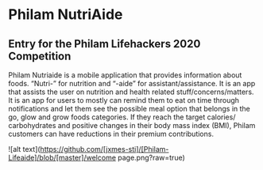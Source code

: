 # Philam NutriAide

## Entry for the Philam Lifehackers 2020 Competition

Philam Nutriaide is a mobile application that provides information about foods. “Nutri-” for nutrition and “-aide” for assistant/assistance. It is an app that assists the user on nutrition and health related stuff/concerns/matters.  It is an app for users to mostly can remind them to eat on time through notifications and let them see the possible meal option that belongs in the go, glow and grow foods categories. If they reach the target calories/ carbohydrates and positive changes in their body mass index (BMI), Philam customers can have reductions in their premium contributions.

![alt text](https://github.com/[jxmes-sti]/[Philam-Lifeaide]/blob/[master]/welcome page.png?raw=true)
